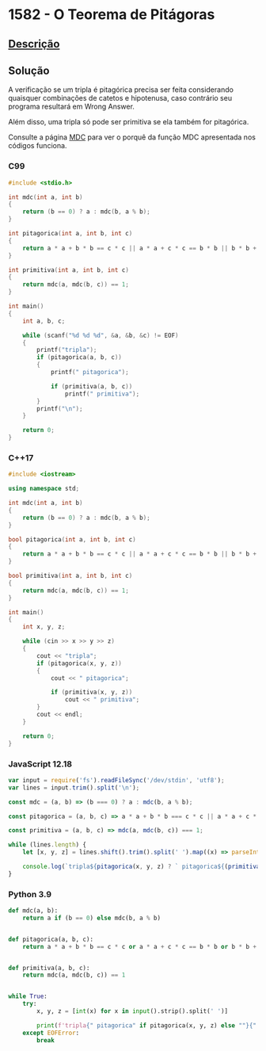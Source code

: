 # 1582 - O Teorema de Pitágoras

## [Descrição](https://www.beecrowd.com.br/judge/pt/problems/view/1582)

## Solução

A verificação se um tripla é pitagórica precisa ser feita considerando quaisquer combinações de catetos e hipotenusa, caso contrário seu programa resultará em Wrong Answer.

Além disso, uma tripla só pode ser primitiva se ela também for pitagórica.

Consulte a página [MDC](../../../base-teorica/matematica/gcd/README.md) para ver o porquê da função MDC apresentada nos códigos funciona.

### C99
```c
#include <stdio.h>

int mdc(int a, int b)
{
    return (b == 0) ? a : mdc(b, a % b);
}

int pitagorica(int a, int b, int c)
{
    return a * a + b * b == c * c || a * a + c * c == b * b || b * b + c * c == a * a;
}

int primitiva(int a, int b, int c)
{
    return mdc(a, mdc(b, c)) == 1;
}

int main()
{
    int a, b, c;

    while (scanf("%d %d %d", &a, &b, &c) != EOF)
    {
        printf("tripla");
        if (pitagorica(a, b, c))
        {
            printf(" pitagorica");

            if (primitiva(a, b, c))
                printf(" primitiva");
        }
        printf("\n");
    }

    return 0;
}
```

### C++17
```cpp
#include <iostream>

using namespace std;

int mdc(int a, int b)
{
    return (b == 0) ? a : mdc(b, a % b);
}

bool pitagorica(int a, int b, int c)
{
    return a * a + b * b == c * c || a * a + c * c == b * b || b * b + c * c == a * a;
}

bool primitiva(int a, int b, int c)
{
    return mdc(a, mdc(b, c)) == 1;
}

int main()
{
    int x, y, z;

    while (cin >> x >> y >> z)
    {
        cout << "tripla";
        if (pitagorica(x, y, z))
        {
            cout << " pitagorica";

            if (primitiva(x, y, z))
                cout << " primitiva";
        }
        cout << endl;
    }

    return 0;
}
```

### JavaScript 12.18
```javascript
var input = require('fs').readFileSync('/dev/stdin', 'utf8');
var lines = input.trim().split('\n');

const mdc = (a, b) => (b === 0) ? a : mdc(b, a % b);

const pitagorica = (a, b, c) => a * a + b * b === c * c || a * a + c * c === b * b || b * b + c * c === a * a;

const primitiva = (a, b, c) => mdc(a, mdc(b, c)) === 1;

while (lines.length) {
    let [x, y, z] = lines.shift().trim().split(' ').map((x) => parseInt(x));

    console.log(`tripla${pitagorica(x, y, z) ? ` pitagorica${(primitiva(x, y, z) ? ' primitiva' : '')}` : ''}`);
}
```

### Python 3.9
```python
def mdc(a, b):
    return a if (b == 0) else mdc(b, a % b)


def pitagorica(a, b, c):
    return a * a + b * b == c * c or a * a + c * c == b * b or b * b + c * c == a * a


def primitiva(a, b, c):
    return mdc(a, mdc(b, c)) == 1


while True:
    try:
        x, y, z = [int(x) for x in input().strip().split(' ')]

        print(f'tripla{" pitagorica" if pitagorica(x, y, z) else ""}{" primitiva" if pitagorica(x, y, z) and primitiva(x, y, z) else ""}')
    except EOFError:
        break
```